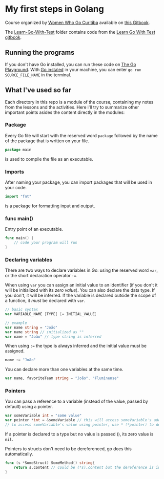 # My first steps in Golang

Course organized by [Women Who Go Curitiba](https://womenwhogocwb.github.io/) available on [this Gitbook](https://womenwhogocwb.gitbook.io/letsgo/).

The [Learn-Go-With-Test](https://github.com/jpgsaraceni/Learn-Go-With-Tests) folder contains code from the [Learn Go With Test gitbook](https://quii.gitbook.io/learn-go-with-tests/).

## Running the programs

If you don't have Go installed, you can run these code on [The Go Playground](https://play.golang.org/).
With [Go instaled](https://golang.org/dl/) in your machine, you can enter `go run SOURCE_FILE_NAME` in the terminal.

## What I've used so far

Each directory in this repo is a module of the course, containing my notes from the lessons and the activities.
Here I'll try to summarize other important points asides the content directly in the modules:

### Package

Every Go file will start with the reserved word `package` followed by the name of the package that is written on your file.

```go
package main
```

is used to compile the file as an executable.

### Imports

After naming your package, you can import packages that will be used in your code.

```go
import "fmt"
```

is a package for formatting input and output.

### func main()

Entry point of an executable.

```go
func main() {
    // code your program will run
}
```

### Declaring variables

There are two ways to declare variables in Go: using the reserved word `var`, or the short declaration operator `:=`.

When using `var` you can assign an initial value to an identifier (if you don't it will be initialized with its *zero value*). You can also declare the data type. If you don't, it will be inferred. If the variable is declared outside the scope of a function, it *must* be declared with `var`.

```go
// basic syntax
var VARIABLE_NAME [TYPE] [= INITIAL_VALUE]

// example
var name string = "João"
var name string // initialized as ""
var name = "João" // type string is inferred
```

When using `:=` the type is always inferred and the initial value must be assigned.

```go
name := "João"
```

You can declare more than one variables at the same time.

```go
var name, favoriteTeam string = "João", "Fluminense"
```

### Pointers

You can pass a reference to a variable (instead of the value, passed by default) using a pointer.

```go
var someVariable int = "some value"
var pointer *int = &someVariable // this will access someVariable's address in memory
// to access someVariable's value using pointer, use * (*pointer) to dereference
```

If a pointer is declared to a type but no value is passed (), its zero value is `nil`.

Pointers to structs don't need to be dereferenced, go does this automatically.

```go
func (s *SomeStruct) SomeMethod() string{
    return s.content // could be (*s).content but the dereference is inferred.
}
```
